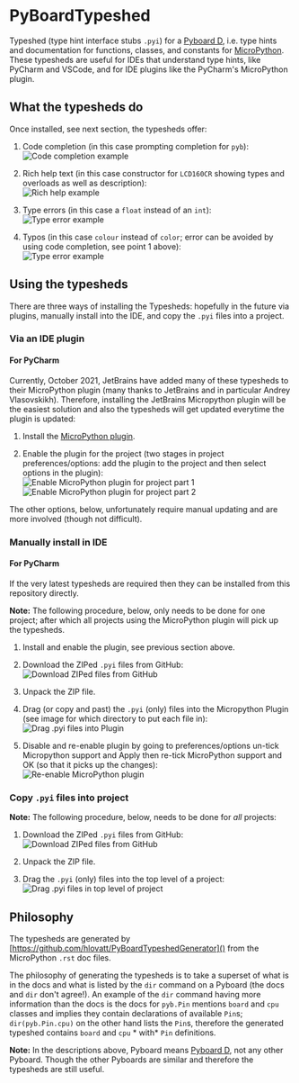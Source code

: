 # PyBoardTypeshed

Typeshed (type hint interface stubs `.pyi`) for a
[Pyboard D](https://store.micropython.org/category/pyboard%20D-series), 
i.e. type hints and documentation for functions, classes, 
and constants for [MicroPython](http://micropython.org). 
These typesheds are useful for IDEs that understand type hints,
like PyCharm and VSCode, and for IDE plugins like the PyCharm's MicroPython plugin.

## What the typesheds do

Once installed, see next section, the typesheds offer:

1. Code completion (in this case prompting completion for `pyb`):\
   ![Code completion example](media/code.png "Possible code completions")

2. Rich help text (in this case constructor for `LCD160CR` showing types and 
   overloads as well as description):\
   ![Rich help example](media/help.png "Rich help for overloaded constructor")

3. Type errors (in this case a `float` instead of an `int`):\
   ![Type error example](media/type.png "Detects type error")

4. Typos (in this case `colour` instead of `color`; error can be avoided by 
   using code completion, see point 1 above):\
   ![Type error example](media/typo.png "Detects missing attribute due to typo")

## Using the typesheds

There are three ways of installing the Typesheds:
hopefully in the future via plugins, manually install into the IDE, 
and copy the `.pyi` files into a project.

### Via an IDE plugin

#### For PyCharm

Currently, October 2021, JetBrains have added many of these typesheds to their 
MicroPython plugin (many thanks to JetBrains and in particular Andrey Vlasovskikh).
Therefore, installing the JetBrains Micropython plugin
will be the easiest solution and also 
the typesheds will get updated everytime the plugin is updated:

1. Install the
   [MicroPython plugin](https://plugins.jetbrains.com/plugin/9777-micropython).

2. Enable the plugin for the project
   (two stages in project preferences/options:
   add the plugin to the project and then select options in the plugin):\
   ![Enable MicroPython plugin for project part 1](media/enable_pt1.png "Select MicroPython Language")
   ![Enable MicroPython plugin for project part 2](media/enable_pt2.png "Enable MicroPython support, select Pyboard, and select device path)")

The other options, below, unfortunately require manual updating and are more 
involved (though not difficult).

### Manually install in IDE

#### For PyCharm

If the very latest typesheds are required then they can be installed from
this repository directly.

**Note:** The following procedure, below, only needs to be done for one project; 
after which all projects using the
MicroPython plugin will pick up the typesheds.

1. Install and enable the plugin, see previous section above.

2. Download the ZIPed `.pyi` files from GitHub:\
   ![Download ZIPed files from GitHub](media/download.png "Select 'Download Zip' from 'Code' dropdown")

3. Unpack the ZIP file.

4. Drag (or copy and past) the `.pyi` (only) files into the Micropython Plugin
   (see image for which directory to put each file in):\
   ![Drag `.pyi` files into Plugin](media/typesheds.png "`.pyi` files in Micropython plugin")

5. Disable and re-enable plugin by going to preferences/options un-tick 
   Micropython support and Apply then re-tick
   MicroPython support and OK
   (so that it picks up the changes):\
   ![Re-enable MicroPython plugin](media/enable_pt2.png "Un-tick and OK back into preferences re-tick MicroPython support and OK")

### Copy `.pyi` files into project

**Note:** The following procedure, below, needs to be done for *all* projects:

1. Download the ZIPed `.pyi` files from GitHub:\
   ![Download ZIPed files from GitHub](media/download.png "Select 'Download Zip' from 'Code' dropdown")

2. Unpack the ZIP file.

3. Drag the `.pyi` (only) files into the top level of a project:\
   ![Drag `.pyi` files in top level of project](media/files.png "`.pyi` files in top level of project")

## Philosophy

The typesheds are generated by
[https://github.com/hlovatt/PyBoardTypeshedGenerator]()
from the MicroPython `.rst` doc files.

The philosophy of generating the typesheds is to take a superset of what is 
in the docs and what is listed by the `dir`
command on a Pyboard
(the docs and `dir` don't agree!). 
An example of the `dir` command having more information than the docs is the docs
for `pyb.Pin` mentions `board` and `cpu` classes and implies they contain 
declarations of available `Pin`s;
`dir(pyb.Pin.cpu)` on the other hand lists the `Pin`s, 
therefore the generated typeshed contains `board` and `cpu` *
with* `Pin` definitions.

**Note:** In the descriptions above, Pyboard means
[Pyboard D](https://store.micropython.org/category/pyboard%20D-series), 
not any other Pyboard. 
Though the other Pyboards are
similar and therefore the typesheds are still useful.
